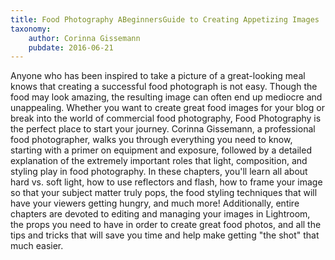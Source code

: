 ```yaml
---
title: Food Photography ABeginnersGuide to Creating Appetizing Images
taxonomy:
	author: Corinna Gissemann
	pubdate: 2016-06-21
---
```

Anyone who has been inspired to take a picture of a great-looking meal knows that creating a successful food photograph is not easy. Though the food may look amazing, the resulting image can often end up mediocre and unappealing. Whether you want to create great food images for your blog or break into the world of commercial food photography, Food Photography is the perfect place to start your journey. Corinna Gissemann, a professional food photographer, walks you through everything you need to know, starting with a primer on equipment and exposure, followed by a detailed explanation of the extremely important roles that light, composition, and styling play in food photography. In these chapters, you'll learn all about hard vs. soft light, how to use reflectors and flash, how to frame your image so that your subject matter truly pops, the food styling techniques that will have your viewers getting hungry, and much more! Additionally, entire chapters are devoted to editing and managing your images in Lightroom, the props you need to have in order to create great food photos, and all the tips and tricks that will save you time and help make getting "the shot" that much easier.